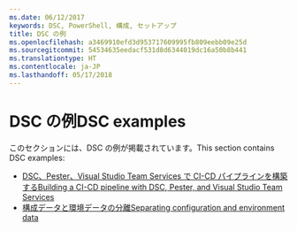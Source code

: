 ```yaml
---
ms.date: 06/12/2017
keywords: DSC, PowerShell, 構成, セットアップ
title: DSC の例
ms.openlocfilehash: a3469910efd3d953717609995fb809eebb09e25d
ms.sourcegitcommit: 54534635eedacf531d8d6344019dc16a50b8b441
ms.translationtype: HT
ms.contentlocale: ja-JP
ms.lasthandoff: 05/17/2018
---
```

# <a name="dsc-examples"></a><span data-ttu-id="0205f-103">DSC の例</span><span class="sxs-lookup"><span data-stu-id="0205f-103">DSC examples</span></span>

<span data-ttu-id="0205f-104">このセクションには、DSC の例が掲載されています。</span><span class="sxs-lookup"><span data-stu-id="0205f-104">This section contains DSC examples:</span></span>

- [<span data-ttu-id="0205f-105">DSC、Pester、Visual Studio Team Services で CI-CD パイプラインを構築する</span><span class="sxs-lookup"><span data-stu-id="0205f-105">Building a CI-CD pipeline with DSC, Pester, and Visual Studio Team Services</span></span>](dscCiCd.md)
- [<span data-ttu-id="0205f-106">構成データと環境データの分離</span><span class="sxs-lookup"><span data-stu-id="0205f-106">Separating configuration and environment data</span></span>](separatingEnvData.md)